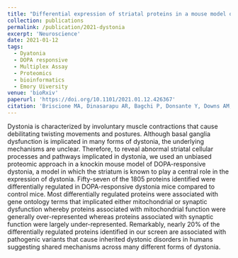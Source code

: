 ```yaml
---
title: "Differential expression of striatal proteins in a mouse model of DOPA-responsive dystonia reveals shared mechanisms among dystonic disorders."
collection: publications
permalink: /publication/2021-dystonia
excerpt: 'Neuroscience'
date: 2021-01-12
tags:
  - Dyatonia
  - DOPA responsive
  - Multiplex Assay
  - Proteomics
  - bioinformatics
  - Emory Uiversity
venue: 'bioRxiv'
paperurl: 'https://doi.org/10.1101/2021.01.12.426367'  
citation: 'Briscione MA, Dinasarapu AR, Bagchi P, Donsante Y, Downs AM, Fan X, Hoehner J, Jinnah HA, Hess EJ (2021). &quot;Differential expression of striatal proteins in a mouse model of DOPA-responsive dystonia reveals shared mechanisms among dystonic disorders.&quot; <i>bioRxiv</i>'  
---  
```

Dystonia is characterized by involuntary muscle contractions that cause debilitating twisting movements and postures. Although basal ganglia dysfunction is implicated in many forms of dystonia, the underlying mechanisms are unclear. Therefore, to reveal abnormal striatal cellular processes and pathways implicated in dystonia, we used an unbiased proteomic approach in a knockin mouse model of DOPA-responsive dystonia, a model in which the striatum is known to play a central role in the expression of dystonia. Fifty-seven of the 1805 proteins identified were differentially regulated in DOPA-responsive dystonia mice compared to control mice. Most differentially regulated proteins were associated with gene ontology terms that implicated either mitochondrial or synaptic dysfunction whereby proteins associated with mitochondrial function were generally over-represented whereas proteins associated with synaptic function were largely under-represented. Remarkably, nearly 20% of the differentially regulated proteins identified in our screen are associated with pathogenic variants that cause inherited dystonic disorders in humans suggesting shared mechanisms across many different forms of dystonia.  
